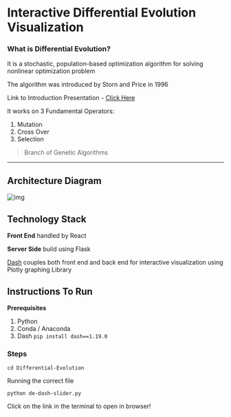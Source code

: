 # Interactive Differential Evolution Visualization 

### What is Differential Evolution?

It is a stochastic, population-based optimization algorithm for solving nonlinear optimization problem

The algorithm was introduced by Storn and Price in 1996

Link to Introduction Presentation - [Click Here](http://www.iitg.ac.in/rkbc/CE602/CE602/Introduction%20to%20Differential%20Evolution.pdf)

It works on 3 Fundamental Operators:

1. Mutation
2. Cross Over
3. Selection

> Branch of Genetic Algorithms

---

## Architecture Diagram

![img](https://lh3.googleusercontent.com/zGXupyYEPQ9Tganbp0CmL9hKKEGwDx56usMwSwZAuk_WcsCtAUK3-KbFmRAGLwnQuOjlOGG64TplKNTT-wKIPklI6WNwPWNh_bo_T8QOZpL17b4aa4w45jX4GIGOUlsyLDCVX7wQ760)



## Technology Stack

**Front End** handled by React

**Server Side** build using Flask

[Dash](https://dash.plotly.com/) couples both front end and back end for interactive visualization using Plotly graphing Library



## Instructions To Run

**Prerequisites** 

1. Python
2. Conda / Anaconda
3. Dash  ```pip install dash==1.19.0```

### Steps

``` 
cd Differential-Evolution
```

Running the correct file

```
python de-dash-slider.py
```

Click on the link in the terminal to open in browser!



